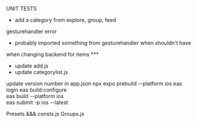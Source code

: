 UNIT TESTS
- add a category from explore, group, feed

gesturehandler error
- probably imported something from gesturehandler when shouldn't have

when changing backend for items ***
- update add.js
- update categorylist.js

update version number in app.json
npx expo prebuild --platform ios
eas login
eas build:configure   
eas build --platform ios    
eas submit -p ios --latest

Presets &&&
consts.js
Groups.js